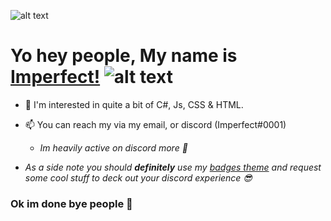 
![alt text](https://cdn.discordapp.com/avatars/301512451453616128/502aeecb0d03e80d2ff4aac4a9971bf3.png?size=256)

# Yo hey people, My name is [Imperfect!](https://www.youtube.com/watch?v=doEqUhFiQS4) ![alt text](https://cdn.discordapp.com/emojis/779441124363862017.gif?v=1)

- 👀 I'm interested in quite a bit of C#, Js, CSS & HTML. 

- 📫 You can reach my via my email, or discord (Imperfect#0001)
    * *Im heavily active on discord more 🌟*


 * *As a side note you should **definitely** use my [badges theme](https://github.com/ImperfectWasTaken/ImperfectsDiscordBadges) and request some *cool* stuff to deck out your discord experience 😎*

### Ok im done bye people 👋

<!---
ImperfectWasTaken/ImperfectWasTaken is a ✨ special ✨ repository because its `README.md` (this file) appears on your GitHub profile.
You can click the Preview link to take a look at your changes.
--->
